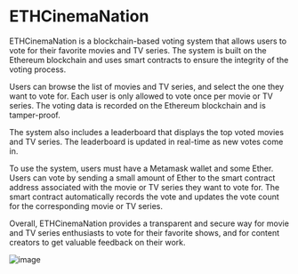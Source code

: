 # ETHCinemaNation

ETHCinemaNation is a blockchain-based voting system that allows users to vote for their favorite movies and TV series. The system is built on the Ethereum blockchain and uses smart contracts to ensure the integrity of the voting process.

Users can browse the list of movies and TV series, and select the one they want to vote for. Each user is only allowed to vote once per movie or TV series. The voting data is recorded on the Ethereum blockchain and is tamper-proof.

The system also includes a leaderboard that displays the top voted movies and TV series. The leaderboard is updated in real-time as new votes come in.

To use the system, users must have a Metamask wallet and some Ether. Users can vote by sending a small amount of Ether to the smart contract address associated with the movie or TV series they want to vote for. The smart contract automatically records the vote and updates the vote count for the corresponding movie or TV series.

Overall, ETHCinemaNation provides a transparent and secure way for movie and TV series enthusiasts to vote for their favorite shows, and for content creators to get valuable feedback on their work.

![image](https://user-images.githubusercontent.com/81921291/236696232-e0e03f20-07a9-47e1-9aef-a138919e65e3.png)
